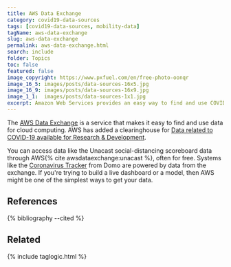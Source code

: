 ```yaml
---
title: AWS Data Exchange
category: covid19-data-sources
tags: [covid19-data-sources, mobility-data]
tagName: aws-data-exchange
slug: aws-data-exchange
permalink: aws-data-exchange.html
search: include
folder: Topics
toc: false
featured: false
image_copyright: https://www.pxfuel.com/en/free-photo-oonqr
image_16_5: images/posts/data-sources-16x5.jpg
image_16_9: images/posts/data-sources-16x9.jpg
image_1_1:  images/posts/data-sources-1x1.jpg
excerpt: Amazon Web Services provides an easy way to find and use COVID-19 data in the cloud.  Often for free.
---
```


<!--more-->

The [AWS Data Exchange](https://aws.amazon.com/data-exchange/) is a service that makes it easy to find and use data for cloud computing.  AWS has added a clearinghouse for [Data related to COVID-19 available for Research & Development](https://aws.amazon.com/data-exchange/covid-19/?cards.sort-by=item.additionalFields.order&cards.sort-order=asc).

You can access data like the Unacast social-distancing scoreboard data through AWS{% cite awsdataexchange:unacast %}, often for free.  Systems like the [Coronavirus Tracker](https://www.domo.com/covid19/economy/#get-back-to-work) from Domo are powered by data from the exchange.  If you're trying to build a live dashboard or a model, then AWS might be one of the simplest ways to get your data.

<h2>References</h2>

{% bibliography --cited %}

<h2>Related</h2>

{% include taglogic.html %}
